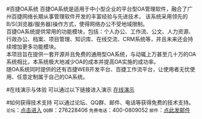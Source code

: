 #百捷OA系统
    百捷OA系统是适用于中小型企业的平台型OA管理软件，融合了广州百捷网络长期从事管理软件开发的丰富经验与先进技术，
该系统采用领先的B/S(浏览器/服务器)操作方式，使得网络办公不受地域限制。<br>
    百捷OA系统提供常用的功能模块，包括：个人办公、工作流、公文、人力资源、行政办公、档案、项目管理、知识库、在线交流、CRM系统等，并且未来还会持续增加更多功能模块。<br>
    本项目旨在提供一套开源并且免费的通用型OA系统，与动辄上万甚至几十万的OA系统相比，本系统极大地减少OA的成本并提高OA实施的成功率。<br>
    随OA系统同时提供的还有百捷WEB开发平台、百捷工作流平台，让使用者无忧使用、任意定制属于自己的OA系统。
    
#在线演示与体验
    可以通过以下链接进入演示
    [在线演示](http://www.baijienet.com/oademo_0.html "百捷OA系统在线演示")
    
#如何获得技术支持
    可以通过论坛、QQ群、邮件、电话等获得免费的技术支持。
    `论坛`：[点击进入](http://www.baijienet.com/bbs/home.esh "百捷论坛")
    `QQ群`：276228406
    `免费电话`：400-0809052
    `邮件`：[点此发邮件](mailto:mydee@21cn.com)